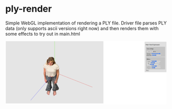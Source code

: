 # ply-render
Simple WebGL implementation of rendering a PLY file. 
Driver file parses PLY data (only supports ascii versions right now) and then renders them with some effects to try out in main.html

![Example](https://github.com/lericson-git/ply-render/blob/main/exampleDisplay.png)
